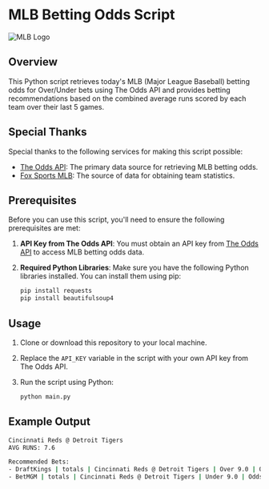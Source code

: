 # MLB Betting Odds Script

![MLB Logo](https://www.mlbstatic.com/team-logos/league-on-dark/1.svg)

## Overview

This Python script retrieves today's MLB (Major League Baseball) betting odds for Over/Under bets using The Odds API and provides betting recommendations based on the combined average runs scored by each team over their last 5 games.

## Special Thanks

Special thanks to the following services for making this script possible:

- [The Odds API](https://the-odds-api.com): The primary data source for retrieving MLB betting odds.
- [Fox Sports MLB](https://www.foxsports.com/mlb/): The source of data for obtaining team statistics.

## Prerequisites

Before you can use this script, you'll need to ensure the following prerequisites are met:

1. **API Key from The Odds API**: You must obtain an API key from [The Odds API](https://the-odds-api.com) to access MLB betting odds data.

2. **Required Python Libraries**: Make sure you have the following Python libraries installed. You can install them using pip:

    ```bash
   pip install requests
   pip install beautifulsoup4

## Usage

1. Clone or download this repository to your local machine.

2. Replace the `API_KEY` variable in the script with your own API key from The Odds API.

3. Run the script using Python:

   ```bash
   python main.py

## Example Output
```bash
Cincinnati Reds @ Detroit Tigers
AVG RUNS: 7.6

Recommended Bets:
- DraftKings | totals | Cincinnati Reds @ Detroit Tigers | Over 9.0 | Odds: +100
- BetMGM | totals | Cincinnati Reds @ Detroit Tigers | Under 9.0 | Odds: -115
